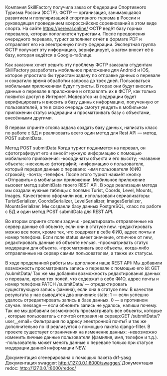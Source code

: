 Компания SkillFactory получила заказ от Федерации Спортивного Туризма России (ФСТР).
ФСТР — организация, занимающаяся развитием и популяризацией спортивного туризма в России и руководящая проведением всероссийских соревнований в этом виде спорта. На сайте https://pereval.online/ ФСТР ведёт базу горных перевалов, которая пополняется туристами. После преодоления очередного перевала, турист заполняет отчёт в формате PDF и отправляет его на электронную почту федерации. Экспертная группа ФСТР получает эту информацию, верифицирует, а затем вносит её в базу, которая ведётся в Google-таблице.

Как заказчик хочет решить эту проблему
ФСТР заказала студентам SkillFactory разработать мобильное приложение для Android и IOS, которое упростило бы туристам задачу по отправке данных о перевале и сократило время обработки запроса до трёх дней.
Пользоваться мобильным приложением будут туристы. В горах они будут вносить данные о перевале в приложение и отправлять их в ФСТР, как только появится доступ в Интернет. Модератор из федерации будет верифицировать и вносить в базу данных информацию, полученную от пользователей, а те в свою очередь смогут увидеть в мобильном приложении статус модерации и просматривать базу с объектами, внесёнными другими.

В первом спринте стояла задача создать базу данных, написать класс по работе с БД и реализовать всего один метод для Rest API — метод POST submitData.

Метод POST submitData
Когда турист поднимется на перевал, он сфотографирует его и внесёт нужную информацию с помощью мобильного приложения:
-координаты объекта и его высоту;
-название объекта;
-несколько фотографий;
-информацию о пользователе, который передал данные о перевале:
   -имя пользователя (ФИО строкой);
   -почта;
   -телефон.
После этого турист нажмёт кнопку «Отправить» в мобильном приложении. Мобильное приложение вызовет метод submitData твоего REST API.
В ходе реализации метода мы создали нужные таблицы с полями: Turist, Coords, Level, Mounts, Images. Качественно оформили код, использовали сериализаторы: TuristSerializer, CoordsSerializer, LevelSerializer, ImagesSerializer, MountsSerializer. Мы создаели базу данных PostgreSQL, класс по работе с БД и один метод POST submitData для REST API.


Во втором спринте стояли задачи:
-редактировать отправленные на сервер данные об объекте, если они в статусе new.
-редактировать можно все поля, кроме тех, что содержат в себе ФИО, адрес почты и номер телефона. Если поле status имеет значение, отличное от new, редактировать данные об объекте нельзя.
-просматривать статус модерации для объекта.
-просматривать все объекты, когда-либо отправленные на сервер самим пользователем, а также их статусы.

В ходе проделанной работы мы дополноли наше REST API:
Мы добавили возможность просматривать запись о перевале с помощью его id: GET /submitData/<id>
Так же мы добавили возможность редактирования данных о перевале, кроме тех полей, что содержат в себе ФИО, адрес почты и номер телефона:PATCH /submitData/<id> — отредактировать существующую запись (замена), если она в статусе new.
В качестве результата у нас выводятся два значения:
state:
1 — если успешно удалось отредактировать запись в базе данных.
0 — в противном случае.
message — если обновить запись не удалось, напиши почему.
Так же мы добавили возможность просматривать все объекты, которые , которые пользователь с почтой <email> отправил на сервер:GET /submitData/?user__email=<email>
Фильтрация по адресу электронной почты? и так же дополнительно по id реализуется с помощью пакета django-filter.
В проекте существует ограничения на изменение данных:
-невозможно изменить личные данные пользователя (фамилия, имя, телефон и т.д.).
-пользователь может менять данные о перевале только при статусе модерации данной информации NEW.

Документация сгенерирована с помощью пакета drf-yasg
Документация swagger: http://127.0.0.1:8000/swagger/
Документация redoc: http://127.0.0.1:8000/redoc/
